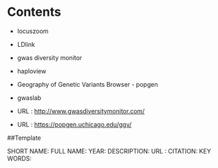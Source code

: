 # Contents
- locuszoom
- LDlink
- gwas diversity monitor
- haploview
- Geography of Genetic Variants Browser - popgen
- gwaslab

- URL : http://www.gwasdiversitymonitor.com/
- URL : https://popgen.uchicago.edu/ggv/

##Template

SHORT NAME:
FULL NAME:
YEAR:
DESCRIPTION:
URL :
CITATION:
KEY WORDS:
